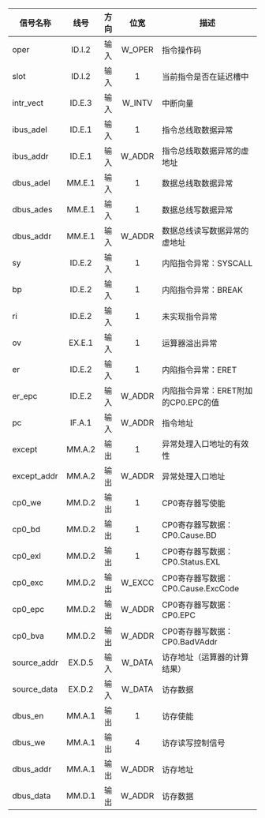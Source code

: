| 信号名称    |  线号  | 方向 |  位宽  | 描述                                |
| ----------- | :----: | :--: | :----: | ----------------------------------- |
| oper        | ID.I.2 | 输入 | W_OPER | 指令操作码                          |
| slot        | ID.I.2 | 输入 |   1    | 当前指令是否在延迟槽中              |
| intr_vect   | ID.E.3 | 输入 | W_INTV | 中断向量                            |
| ibus_adel   | ID.E.1 | 输入 |   1    | 指令总线取数据异常                  |
| ibus_addr   | ID.E.1 | 输入 | W_ADDR | 指令总线取数据异常的虚地址          |
| dbus_adel   | MM.E.1 | 输入 |   1    | 数据总线取数据异常                  |
| dbus_ades   | MM.E.1 | 输入 |   1    | 数据总线写数据异常                  |
| dbus_addr   | MM.E.1 | 输入 | W_ADDR | 数据总线读写数据异常的虚地址        |
| sy          | ID.E.2 | 输入 |   1    | 内陷指令异常：SYSCALL               |
| bp          | ID.E.2 | 输入 |   1    | 内陷指令异常：BREAK                 |
| ri          | ID.E.2 | 输入 |   1    | 未实现指令异常                      |
| ov          | EX.E.1 | 输入 |   1    | 运算器溢出异常                      |
| er          | ID.E.2 | 输入 |   1    | 内陷指令异常：ERET                  |
| er_epc      | ID.E.2 | 输入 | W_ADDR | 内陷指令异常：ERET附加的CP0.EPC的值 |
| pc          | IF.A.1 | 输入 | W_ADDR | 指令地址                            |
| except      | MM.A.2 | 输出 |   1    | 异常处理入口地址的有效性            |
| except_addr | MM.A.2 | 输出 | W_ADDR | 异常处理入口地址                    |
| cp0_we      | MM.D.2 | 输出 |   1    | CP0寄存器写使能                     |
| cp0_bd      | MM.D.2 | 输出 |   1    | CP0寄存器写数据：CP0.Cause.BD       |
| cp0_exl     | MM.D.2 | 输出 |   1    | CP0寄存器写数据：CP0.Status.EXL     |
| cp0_exc     | MM.D.2 | 输出 | W_EXCC | CP0寄存器写数据：CP0.Cause.ExcCode  |
| cp0_epc     | MM.D.2 | 输出 | W_ADDR | CP0寄存器写数据：CP0.EPC            |
| cp0_bva     | MM.D.2 | 输出 | W_ADDR | CP0寄存器写数据：CP0.BadVAddr       |
| source_addr | EX.D.5 | 输入 | W_DATA | 访存地址（运算器的计算结果）        |
| source_data | EX.D.2 | 输入 | W_DATA | 访存数据                            |
| dbus_en     | MM.A.1 | 输出 |   1    | 访存使能                            |
| dbus_we     | MM.A.1 | 输出 |   4    | 访存读写控制信号                    |
| dbus_addr   | MM.A.1 | 输出 | W_ADDR | 访存地址                            |
| dbus_data   | MM.D.1 | 输出 | W_ADDR | 访存数据                            |
